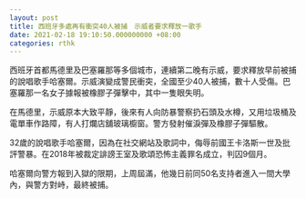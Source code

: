 ```yaml
---
layout: post
title: 西班牙多處再有衝突40人被捕　示威者要求釋放一歌手
date: 2021-02-18 19:10:50.000000000 +08:00
categories: rthk
---
```


西班牙首都馬德里及巴塞羅那等多個城市，連續第二晚有示威，要求釋放早前被捕的說唱歌手哈塞爾。示威演變成警民衝突，全國至少40人被捕，數十人受傷。巴塞羅那一名女子據報被橡膠子彈擊中，其中一隻眼失明。

在馬德里，示威原本大致平靜，後來有人向防暴警察扔石頭及水樽，又用垃圾桶及電單車作路障，有人打爛店舖玻璃櫥窗。警方發射催淚彈及橡膠子彈驅散。

32歲的說唱歌手哈塞爾，因為在社交網站及歌詞中，侮辱前國王卡洛斯一世及批評警暴。在2018年被裁定誹謗王室及歌頌恐怖主義罪名成立，判囚9個月。

哈塞爾向警方報到入獄的限期，上周屆滿，他幾日前同50名支持者進入一間大學內，與警方對峙，最終被捕。
